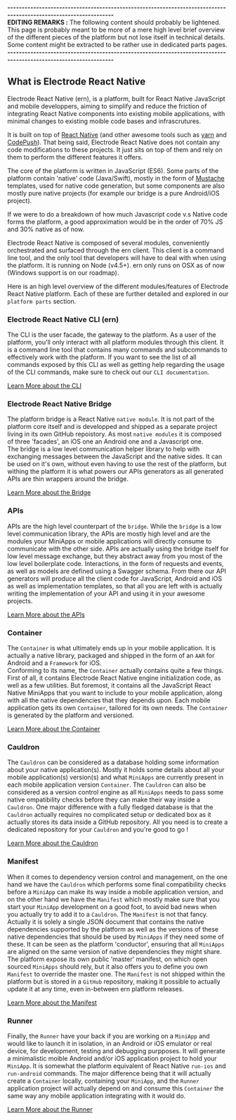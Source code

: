 **-----------------------------------------------------------------------------------------------------------------**  
**EDITING REMARKS :** The following content should probably be lightened.
This page is probably meant to be more of a mere high level brief overview of the different pieces of the platform but not lose itself in technical details.
Some content might be extracted to be rather use in dedicated parts pages.  
**-----------------------------------------------------------------------------------------------------------------**

## What is Electrode React Native

Electrode React Native (ern), is a platform, built for React Native JavaScript and mobile developpers, aiming to simplify and reduce the friction of integrating React Native components into existing mobile applications, with minimal changes to existing moible code bases and infrascrutures.

It is built on top of [React Native](https://facebook.github.io/react-native/) (and other awesome tools such as [yarn](https://yarnpkg.com/en/) and [CodePush](https://microsoft.github.io/code-push/)).
That being said, Electrode React Native does not contain any code modifications to these projects. It just sits on top of them and rely on them to perform the different features it offers.

The core of the platform is written in JavaScript (ES6). Some parts of the platform contain 'native' code (Java/Swift), mostly in the form of [Mustache](https://mustache.github.io/) templates, used for native code generation, but some components are also mostly pure native projects (for example our bridge is a pure Android/iOS project). 

If we were to do a breakdown of how much Javascript code v.s Native code forms the platform, a good approximation would be in the order of 70% JS and 30% native as of now.  

Electrode React Native is composed of several modules, conveniently orchestrated and surfaced through the ern client. This client is a command line tool, and the only tool that developers will have to deal with when using the platform. It is running on Node (v4.5+). ern only runs on OSX as of now (Windows support is on our roadmap).

Here is an high level overview of the different modules/features of Electrode React Native platform. Each of these are further detailed and explored in our `platform parts` section.

### Electrode React Native CLI (ern)

The CLI is the user facade, the gateway to the platform. As a user of the platform, you'll only interact with all platform modules through this client. It is a command line tool that contains many commands and subcommands to effectively work with the platform. 
If you want to see the list of all commands exposed by this CLI as well as getting help regarding the usage of the CLI commands, make sure to check out our `CLI documentation`.

[Learn More about the CLI](url)

### Electrode React Native Bridge

The platform bridge is a React Native `native module`. It is not part of the platform core itself and is developped and shipped as a separate project living in its own GitHub repoistory. As most `native modules` it is composed of three 'facades', an iOS one an Android one and a Javascript one.  
The bridge is a low level communication helper library to help with exchanging messages between the JavaScript and the native sides. It can be used on it's own, without even having to use the rest of the platform, but withing the platform it is what powers our APIs generators as all generated APIs are thin wrappers around the bridge.

[Learn More about the Bridge](url)

### APIs

APIs are the high level counterpart of the `bridge`. 
While the `bridge` is a low level communication library, the APIs are mostly high level and are the modules your MiniApps or mobile applications will directly consume to communicate with the other side. APIs are actually using the bridge itself for low level message exchange, but they abstract away from you most of the low level boilerplate code.
Interactions, in the form of requests and events, as well as models are defined using a Swagger schema. From there our API generators will produce all the client code for JavaScript, Android and iOS as well as implementation templates, so that all you are left with is actually writing the implementation of your API and using it in your awesome projects.

[Learn More about the APIs](url)

### Container

The `Container` is what ultimately ends up in your mobile application. It is actually a native library, packaged and shipped in the form of an `AAR` for Android and a `Framework` for iOS.  
Conforming to its name, the `Container` actually contains quite a few things. First of all, it contains Electrode React Native engine initialization code, as well as a few utilities. But foremost, it contains all the JavaScript React Native MiniApps that you want to include to your mobile application, along with all the native dependencies that they depends upon.
Each mobile application gets its own `Container`, tailored for its own needs. The `Container` is generated by the platform and versioned.

[Learn More about the Container](url)

### Cauldron

The `Cauldron` can be considered as a database holding some information about your native application(s). Mostly it holds some details about all your mobile application(s) version(s) and what `MiniApps` are currently present in each mobile application version `Container`. The `Cauldron` can also be considered as a version control engine as all `MiniApps` needs to pass some native ompatibility checks before they can make their way inside a `Cauldron`.  One major difference with a fully fledged database is that the `Cauldron` actually requires no complicated setup or dedicated box as it actually stores its data inside a GitHub repository. All you need is to create a dedicated repository for your `Cauldron` and you're good to go !

[Learn More about the Cauldron](url)

### Manifest

When it comes to dependency version control and management, on the one hand we have the `Cauldron` which performs some final compatibility checks before a `MiniApp` can make its way inside a mobile application version, and on the other hand we have the `Manifest` which mostly make sure that you start your `MiniApp` development on a good foot, to avoid bad news when you actually try to add it to a `Cauldron`. 
The `Manifest` is not that fancy. Actually it is solely a single JSON document that contains the native dependencies supported by the platform as well as the versions of these native dependencies that should be used by `MiniApps` if they need some of these. It can be seen as the platform 'conductor', ensuring that all `MiniApps` are aligned on the same version of native dependencies they might share.
The platform expose its own public 'master' manifest, on which open sourced `MiniApps` should rely, but it also offers you to define you own `Manifest` to override the master one. 
The `Manifest` is not shipped within the platform but is stored in a `GitHub` repository, making it possible to actually update it at any time, even in-between ern platform releases.

[Learn More about the Manifest](url)

### Runner

Finally, the `Runner` have your back if you are working on a `MiniApp` and would like to launch it in isolation, in an Android or iOS emulator or real device, for development, testing and debugging purpposes. It will generate a minimalistic moible Android and/or iOS application project to hold your `MiniApp`. It is somewhat the platform equivalent of React Native `run-ios` and `run-android` commands.
The major difference being that it will actually create a `Container` locally, containing your `MiniApp`, and the `Runner` application project will actually depend on and consume this `Container` the same way any mobile application integrating with it would do.

[Learn More about the Runner](url)